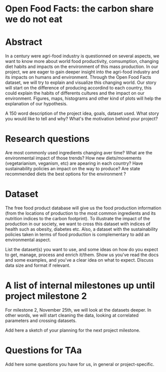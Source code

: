 # Open Food Facts: the carbon share we do not eat

# Abstract

In a century were agri-food industry is questionned on several aspects, we want to know more about world food productivity, comsumption, changing diet habits and  impacts on the environment of this mass production. In our project, we are eager to gain deeper insight into the agri-food industry and its impacts on humans and environment. Through the Open Food Facts dataset,  we will try to explain and visualize this changing world. Our story will start on the difference of producing accordind to each country, this could explain the habits of differents cultures and the impact on our environment. Figures, maps, histograms and other kind of plots will help the explanation of our hypothesis. 

A 150 word description of the project idea, goals, dataset used. What story you would like to tell and why? What's the motivation behind your project?

# Research questions
Are most commonly used ingredients changing aver time? What are the environmental impact of those trends? How new diets/movements (vegetarianism, veganism, etc) are apearing in each country? Have sustainability policies an impact on the way to produce? Are state recommended diets the best options for the environment ? 

# Dataset
The free food product database will give us the food production information (from the locations of production to the most common ingredients and its nutrition indices to the carbon footprint). To illustrate the impact of the production in our society, we want to cross this dataset with indices of health such as obesity, diabetes etc. Also, a dataset with the sustainability policies taken in terms of food production is complementary to add an environmental aspect. 

List the dataset(s) you want to use, and some ideas on how do you expect to get, manage, process and enrich it/them. Show us you've read the docs and some examples, and you've a clear idea on what to expect. Discuss data size and format if relevant.

# A list of internal milestones up until project milestone 2
For milestone 2, November 25th, we will look at the datasets deeper. In other words, we will start cleaning the data, looking at correlated parameters and crossing datasets.

Add here a sketch of your planning for the next project milestone.

# Questions for TAa


Add here some questions you have for us, in general or project-specific.
